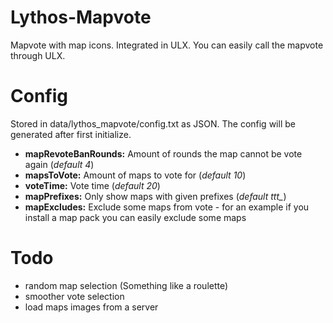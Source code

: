 # Lythos-Mapvote
Mapvote with map icons. Integrated in ULX.
You can easily call the mapvote through ULX.

# Config
Stored in data/lythos_mapvote/config.txt as JSON.
The config will be generated after first initialize.

+ **mapRevoteBanRounds:** Amount of rounds the map cannot be vote again (*default 4*)
+ **mapsToVote:** Amount of maps to vote for (*default 10*)
+ **voteTime:** Vote time (*default 20*)
+ **mapPrefixes:** Only show maps with given prefixes (*default ttt_*)
+ **mapExcludes:** Exclude some maps from vote - for an example if you install a map pack you can easily exclude some maps

# Todo
* random map selection (Something like a roulette)
* smoother vote selection
* load maps images from a server